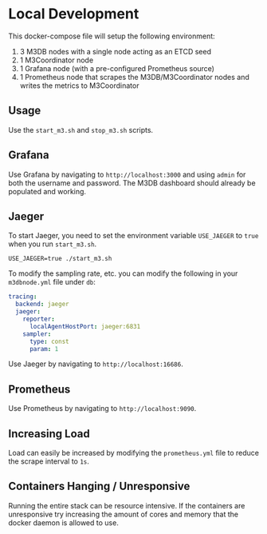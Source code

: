 # Local Development

This docker-compose file will setup the following environment:

1. 3 M3DB nodes with a single node acting as an ETCD seed
2. 1 M3Coordinator node
3. 1 Grafana node (with a pre-configured Prometheus source)
4. 1 Prometheus node that scrapes the M3DB/M3Coordinator nodes and writes the metrics to M3Coordinator

## Usage

Use the `start_m3.sh` and `stop_m3.sh` scripts.

## Grafana

Use Grafana by navigating to `http://localhost:3000` and using `admin` for both the username and password. The M3DB dashboard should already be populated and working.

## Jaeger

To start Jaeger, you need to set the environment variable `USE_JAEGER` to `true` when you run `start_m3.sh`.

```
USE_JAEGER=true ./start_m3.sh
```

To modify the sampling rate, etc. you can modify the following in your `m3dbnode.yml` file under `db`:

```yaml
tracing:
  backend: jaeger
  jaeger:
    reporter:
      localAgentHostPort: jaeger:6831
    sampler:
      type: const
      param: 1
```

Use Jaeger by navigating to `http://localhost:16686`.

## Prometheus

Use Prometheus by navigating to `http://localhost:9090`.

## Increasing Load

Load can easily be increased by modifying the `prometheus.yml` file to reduce the scrape interval to `1s`.

## Containers Hanging / Unresponsive

Running the entire stack can be resource intensive. If the containers are unresponsive try increasing the amount of cores and memory that the docker daemon is allowed to use.